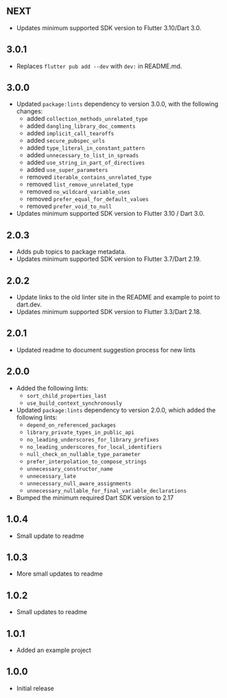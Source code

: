 ## NEXT

* Updates minimum supported SDK version to Flutter 3.10/Dart 3.0.

## 3.0.1

* Replaces `flutter pub add --dev` with `dev:` in README.md.

## 3.0.0

* Updated `package:lints` dependency to version 3.0.0, with the following changes:
    * added `collection_methods_unrelated_type`
    * added `dangling_library_doc_comments`
    * added `implicit_call_tearoffs`
    * added `secure_pubspec_urls`
    * added `type_literal_in_constant_pattern`
    * added `unnecessary_to_list_in_spreads`
    * added `use_string_in_part_of_directives`
    * added `use_super_parameters`
    * removed `iterable_contains_unrelated_type`
    * removed `list_remove_unrelated_type`
    * removed `no_wildcard_variable_uses`
    * removed `prefer_equal_for_default_values`
    * removed `prefer_void_to_null`
* Updates minimum supported SDK version to Flutter 3.10 / Dart 3.0.

## 2.0.3

* Adds pub topics to package metadata.
* Updates minimum supported SDK version to Flutter 3.7/Dart 2.19.

## 2.0.2

* Update links to the old linter site in the README and example to point to dart.dev.
* Updates minimum supported SDK version to Flutter 3.3/Dart 2.18.

## 2.0.1

* Updated readme to document suggestion process for new lints

## 2.0.0

* Added the following lints:
    * `sort_child_properties_last`
    * `use_build_context_synchronously`
* Updated `package:lints` dependency to version 2.0.0, which added the following lints:
    * `depend_on_referenced_packages`
    * `library_private_types_in_public_api`
    * `no_leading_underscores_for_library_prefixes`
    * `no_leading_underscores_for_local_identifiers`
    * `null_check_on_nullable_type_parameter`
    * `prefer_interpolation_to_compose_strings`
    * `unnecessary_constructor_name`
    * `unnecessary_late`
    * `unnecessary_null_aware_assignments`
    * `unnecessary_nullable_for_final_variable_declarations`
* Bumped the minimum required Dart SDK version to 2.17

## 1.0.4

* Small update to readme

## 1.0.3

* More small updates to readme

## 1.0.2

* Small updates to readme

## 1.0.1

* Added an example project

## 1.0.0

* Initial release
